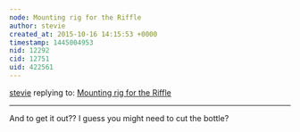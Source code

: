 ```yaml
---
node: Mounting rig for the Riffle
author: stevie
created_at: 2015-10-16 14:15:53 +0000
timestamp: 1445004953
nid: 12292
cid: 12751
uid: 422561
---
```




[stevie](../profile/stevie) replying to: [Mounting rig for the Riffle](../notes/tonyc/10-12-2015/mounting-rig-for-the-riffle)

----
And to get it out?? I guess you might need to cut the bottle?